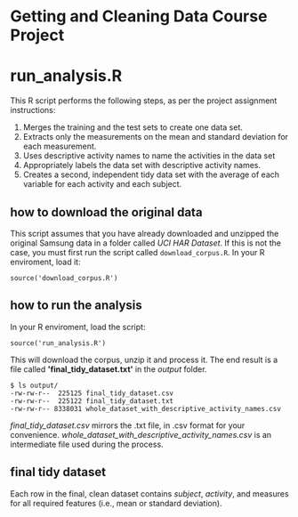 Getting and Cleaning Data Course Project
========================================

# run_analysis.R

This R script performs the following steps, as per the project assignment instructions:

1. Merges the training and the test sets to create one data set.
2. Extracts only the measurements on the mean and standard deviation for each measurement. 
3. Uses descriptive activity names to name the activities in the data set
4. Appropriately labels the data set with descriptive activity names. 
5. Creates a second, independent tidy data set with the average of each variable for each activity and each subject. 

## how to download the original data

This script assumes that you have already downloaded and unzipped the original Samsung data in a folder called _UCI HAR Dataset_. If this is not the case, you must first run the script called `download_corpus.R`. In your R enviroment, load it:

```
source('download_corpus.R')
```

## how to run the analysis

In your R enviroment, load the script:

```
source('run_analysis.R')
```

This will download the corpus, unzip it and process it. The end result is a file called **'final_tidy_dataset.txt'** in the _output_ folder.

```
$ ls output/
-rw-rw-r--  225125 final_tidy_dataset.csv
-rw-rw-r--  225122 final_tidy_dataset.txt
-rw-rw-r-- 8338031 whole_dataset_with_descriptive_activity_names.csv
```

_final_tidy_dataset.csv_ mirrors the .txt file, in .csv format for your convenience.
_whole_dataset_with_descriptive_activity_names.csv_ is an intermediate file used during the process.

## final tidy dataset

Each row in the final, clean dataset contains _subject_, _activity_, and measures for all required features (i.e., mean or standard deviation).
